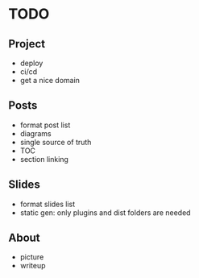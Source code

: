 # TODO

## Project

- deploy
- ci/cd
- get a nice domain

## Posts

- format post list
- diagrams
- single source of truth
- TOC
- section linking

## Slides

- format slides list
- static gen: only plugins and dist folders are needed

## About

- picture
- writeup
